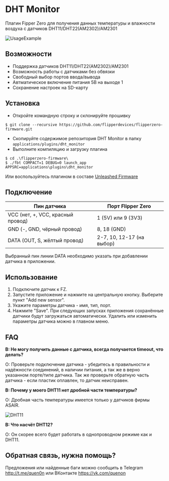# DHT Monitor
Плагин Fipper Zero для получения данных температуры и влажности воздуха с датчиков DHT11/DHT22(AM2302)/AM2301

![UsageExample](https://sun9-27.userapi.com/impg/hkRTht9w6kq2lwdNi3fvKKxhQhif8Mc-lAVhGQ/HkgLO14EY0g.jpg?size=1914x480&quality=96&sign=b4363ea7edc74cb60e401f0c53876e98&type=album)
## Возможности
- Поддержка датчиков DHT11/DHT22(AM2302)/AM2301
- Возможность работы с датчиками без обвязки
- Свободный выбор портов ввода/вывода
- Автматическое включение питания 5В на выходе 1
- Сохранение настроек на SD-карту
## Установка
* Откройте командную строку и склонируйте прошивку
```shell
$ git clone --recursive https://github.com/flipperdevices/flipperzero-firmware.git
```
* Скопируйте содержимое репозитория DHT Monitor в папку `applications/plugins/dht_monitor`
* Выполните компиляцию и загрузку плагина 
```shell
$ cd .\flipperzero-firmware\
$ ./fbt COMPACT=1 DEBUG=0 launch_app APPSRC=applications\plugins\dht_monitor
```
Или воспользуйтесь плагином в составе [Unleashed Firmware](https://github.com/DarkFlippers/unleashed-firmware)
## Подключение
|Пин датчика|Порт Flipper Zero|
|--------------|----------------|
|VCC (нет, +, VCC, красный провод)| 1 (5V) или 9 (3V3)|
|GND (-, GND, чёрный провод)| 8, 18 (GND)|
|DATA (OUT, S, жёлтый провод)| 2-7, 10, 12-17 (на выбор)|

Выбранный пин линии DATA необходимо указать при добавлении датчика в приложении.
## Использование
1) Подключите датчик к FZ.
2) Запустите приложение и нажмите на центральную кнопку. Выберите пункт "Add new sensor".
3) Укажите параметры датчика - имя, тип, порт.
4) Нажмите "Save".
При следующих запусках приложения сохранённые датчики будут загружаться автоматически.
Удалить или изменить параметры датчика можно в главном меню.
## FAQ
**В: Не могу получить данные с датчика, всегда получается timeout, что делать?** 

О: Проверьте подключение датчика - убедитесь в правильности и надёжности соединений, в наличии питания, а так же в верно указанном порте/типе датчика. Так же проверьте обратную часть датчика - если пластик оплавлен, то датчик неисправен.
 
**В: Почему у моего DHT11 нет дробной части температуры?** 

О: Дробная часть температуры имеется только у датчиков фирмы ASAIR. 

![DHT11](https://sun9-12.userapi.com/impf/p3JOS1g5SKhOsqi5kWDULmhF77CvJ46TUoxpjg/b5sz8ltiPQ0.jpg?size=450x552&quality=96&sign=c4674be871628dcb6d581067ed806138&type=album) 

**В: Что насчёт DHT12?** 

О: Он скорее всего будет работать в однопроводном режиме как и DHT11.

## Обратная связь, нужна помощь?
Предложения или найденные баги можно сообщить в Telegram http://t.me/quen0n или ВКонтакте https://vk.com/quenon
